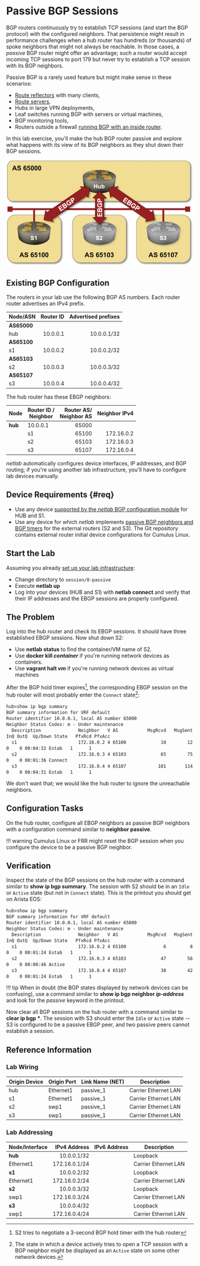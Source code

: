 # Passive BGP Sessions

BGP routers continuously try to establish TCP sessions (and start the BGP protocol) with the configured neighbors. That persistence might result in performance challenges when a hub router has hundreds (or thousands) of spoke neighbors that might not always be reachable. In those cases, a *passive* BGP router might offer an advantage; such a router would accept incoming TCP sessions to port 179 but never try to establish a TCP session with its BGP neighbors.

Passive BGP is a rarely used feature but might make sense in these scenarios:

* [Route reflectors](../ibgp/3-rr.md) with many clients,
* [Route servers](5-routeserver.md),
* Hubs in large VPN deployments,
* Leaf switches running BGP with servers or virtual machines, 
* BGP monitoring tools, 
* Routers outside a firewall [running BGP with an inside router](../basic/e-ebgp-multihop.md).

In this lab exercise, you'll make the hub BGP router passive and explore what happens with its view of its BGP neighbors as they shut down their BGP sessions.

![Lab topology](topology-passive-bgp.png)

## Existing BGP Configuration

The routers in your lab use the following BGP AS numbers. Each router router advertises an IPv4 prefix.

| Node/ASN | Router ID | Advertised prefixes |
|----------|----------:|--------------------:|
| **AS65000** ||
| hub | 10.0.0.1 | 10.0.0.1/32 |
| **AS65100** ||
| s1 | 10.0.0.2 | 10.0.0.2/32 |
| **AS65103** ||
| s2 | 10.0.0.3 | 10.0.0.3/32 |
| **AS65107** ||
| s3 | 10.0.0.4 | 10.0.0.4/32 |

The hub router has these EBGP neighbors:

| Node | Router ID /<br />Neighbor | Router AS/<br />Neighbor AS | Neighbor IPv4 |
|------|---------------------------|----------------------------:|--------------:|
| **hub** | 10.0.0.1 | 65000 |
| | s1 | 65100 | 172.16.0.2 |
| | s2 | 65103 | 172.16.0.3 |
| | s3 | 65107 | 172.16.0.4 |

_netlab_ automatically configures device interfaces, IP addresses, and BGP routing; if you're using another lab infrastructure, you'll have to configure lab devices manually.

## Device Requirements {#req}

* Use any device [supported by the _netlab_ BGP configuration module](https://netlab.tools/platforms/#platform-routing-support) for HUB and S1.
* Use any device for which _netlab_ implements [passive BGP neighbors and BGP timers](https://netlab.tools/plugins/bgp.session/#platform-support) for the external routers (S2 and S3). The Git repository contains external router initial device configurations for Cumulus Linux.

## Start the Lab

Assuming you already [set up your lab infrastructure](../1-setup.md):

* Change directory to `session/8-passive`
* Execute **netlab up**
* Log into your devices (HUB and S1) with **netlab connect** and verify that their IP addresses and the EBGP sessions are properly configured.

## The Problem

Log into the hub router and check its EBGP sessions. It should have three established EBGP sessions. Now shut down S2:

* Use **netlab status** to find the container/VM name of S2.
* Use **docker kill _container_** if you're running network devices as containers.
* Use **vagrant halt _vm_** if you're running network devices as virtual machines

After the BGP hold timer expires[^S2HD], the corresponding EBGP session on the hub router will most probably enter the `Connect` state[^CST]:

[^S2HD]: S2 tries to negotiate a 3-second BGP hold timer with the hub router

[^CST]: The state in which a device actively tries to open a TCP session with a BGP neighbor might be displayed as an `Active` state on some other network devices.

```
hub>show ip bgp summary
BGP summary information for VRF default
Router identifier 10.0.0.1, local AS number 65000
Neighbor Status Codes: m - Under maintenance
  Description              Neighbor   V AS           MsgRcvd   MsgSent  InQ OutQ  Up/Down State   PfxRcd PfxAcc
  s1                       172.16.0.2 4 65100             10        12    0    0 00:04:32 Estab   1      1
  s2                       172.16.0.3 4 65103             65        75    0    0 00:01:36 Connect
  s3                       172.16.0.4 4 65107            101       114    0    0 00:04:31 Estab   1      1
```

We don't want that; we would like the hub router to ignore the unreachable neighbors.

## Configuration Tasks

On the hub router, configure all EBGP neighbors as passive BGP neighbors with a configuration command similar to **neighbor passive**.

!!! warning
    Cumulus Linux or FRR might reset the BGP session when you configure the device to be a passive BGP neighbor.

## Verification

Inspect the state of the BGP sessions on the hub router with a command similar to **show ip bgp summary**. The session with S2 should be in an `Idle` or `Active` state (but not in `Connect` state). This is the printout you should get on Arista EOS:

```
hub>show ip bgp summary
BGP summary information for VRF default
Router identifier 10.0.0.1, local AS number 65000
Neighbor Status Codes: m - Under maintenance
  Description              Neighbor   V AS           MsgRcvd   MsgSent  InQ OutQ  Up/Down State   PfxRcd PfxAcc
  s1                       172.16.0.2 4 65100              6         8    0    0 00:01:24 Estab   1      1
  s2                       172.16.0.3 4 65103             47        56    0    0 00:00:46 Active
  s3                       172.16.0.4 4 65107             38        42    0    0 00:01:24 Estab   1      1
```

!!! tip
    When in doubt (the BGP states displayed by network devices can be confusing), use a command similar to **show ip bgp neighbor _ip-address_** and look for the *passive* keyword in the printout.
    
Now clear all BGP sessions on the hub router with a command similar to **clear ip bgp \***. The session with S3 should enter the `Idle` or `Active` state -- S3 is configured to be a passive EBGP peer, and two passive peers cannot establish a session.

## Reference Information

### Lab Wiring

| Origin Device | Origin Port | Link Name (NET) | Description          |
|---------------|-------------|-----------------|----------------------|
| hub | Ethernet1 | passive_1 | Carrier Ethernet LAN |
| s1 | Ethernet1 | passive_1 | Carrier Ethernet LAN |
| s2 | swp1 | passive_1 | Carrier Ethernet LAN |
| s3 | swp1 | passive_1 | Carrier Ethernet LAN |

### Lab Addressing

| Node/Interface | IPv4 Address | IPv6 Address | Description |
|----------------|-------------:|-------------:|-------------|
| **hub** |  10.0.0.1/32 |  | Loopback |
| Ethernet1 | 172.16.0.1/24 |  | Carrier Ethernet LAN |
| **s1** |  10.0.0.2/32 |  | Loopback |
| Ethernet1 | 172.16.0.2/24 |  | Carrier Ethernet LAN |
| **s2** |  10.0.0.3/32 |  | Loopback |
| swp1 | 172.16.0.3/24 |  | Carrier Ethernet LAN |
| **s3** |  10.0.0.4/32 |  | Loopback |
| swp1 | 172.16.0.4/24 |  | Carrier Ethernet LAN |
